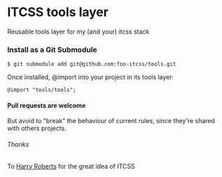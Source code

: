 # ITCSS tools layer
Reusable tools layer for my (and your) itcss stack

### Install as a Git Submodule

```
$ git submodule add git@github.com:foo-itcss/tools.git
```
Once installed, @import into your project in its tools layer:
```
@import "tools/tools";
````

#### Pull requests are welcome
But avoid to "break" the behaviour of current rules, since they're shared with others projects.

###### Thanks
To [Harry Roberts](http://csswizardry.com/) for the great idea of ITCSS
